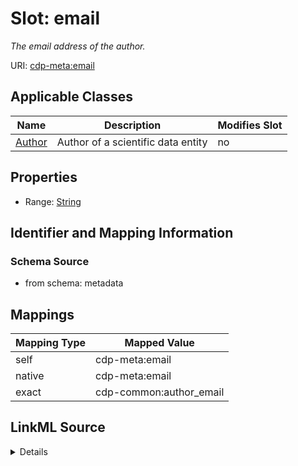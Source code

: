 

# Slot: email


_The email address of the author._



URI: [cdp-meta:email](metadataemail)



<!-- no inheritance hierarchy -->





## Applicable Classes

| Name | Description | Modifies Slot |
| --- | --- | --- |
| [Author](Author.md) | Author of a scientific data entity |  no  |







## Properties

* Range: [String](String.md)





## Identifier and Mapping Information







### Schema Source


* from schema: metadata




## Mappings

| Mapping Type | Mapped Value |
| ---  | ---  |
| self | cdp-meta:email |
| native | cdp-meta:email |
| exact | cdp-common:author_email |




## LinkML Source

<details>
```yaml
name: email
description: The email address of the author.
from_schema: metadata
exact_mappings:
- cdp-common:author_email
rank: 1000
alias: email
owner: Author
domain_of:
- Author
range: string
inlined: true
inlined_as_list: true

```
</details>